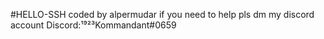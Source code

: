 #HELLO-SSH
coded by alpermudar
if you need to help pls dm my discord account 
Discord:¹⁹²³Kommandant#0659
